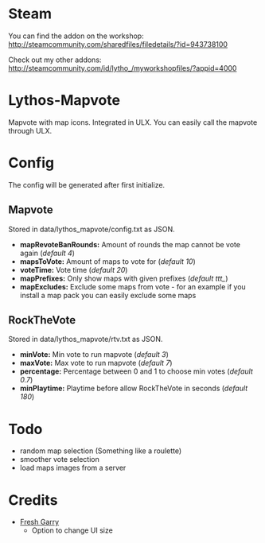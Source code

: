 # Steam
You can find the addon on the workshop:
http://steamcommunity.com/sharedfiles/filedetails/?id=943738100

Check out my other addons:
http://steamcommunity.com/id/lytho_/myworkshopfiles/?appid=4000

# Lythos-Mapvote
Mapvote with map icons. Integrated in ULX.
You can easily call the mapvote through ULX.

# Config
The config will be generated after first initialize.
## Mapvote
Stored in data/lythos_mapvote/config.txt as JSON.

+ **mapRevoteBanRounds:** Amount of rounds the map cannot be vote again (*default 4*)
+ **mapsToVote:** Amount of maps to vote for (*default 10*)
+ **voteTime:** Vote time (*default 20*)
+ **mapPrefixes:** Only show maps with given prefixes (*default ttt_*)
+ **mapExcludes:** Exclude some maps from vote - for an example if you install a map pack you can easily exclude some maps

## RockTheVote
Stored in data/lythos_mapvote/rtv.txt as JSON.

+ **minVote:** Min vote to run mapvote (*default 3*)
+ **maxVote:** Max vote to run mapvote (*default 7*)
+ **percentage:** Percentage between 0 and 1 to choose min votes (*default 0.7*)
+ **minPlaytime:** Playtime before allow RockTheVote in seconds (*default 180*)

# Todo
* random map selection (Something like a roulette)
* smoother vote selection
* load maps images from a server

# Credits
* [Fresh Garry](https://steamcommunity.com/profiles/76561198125279214/)
    * Option to change UI size